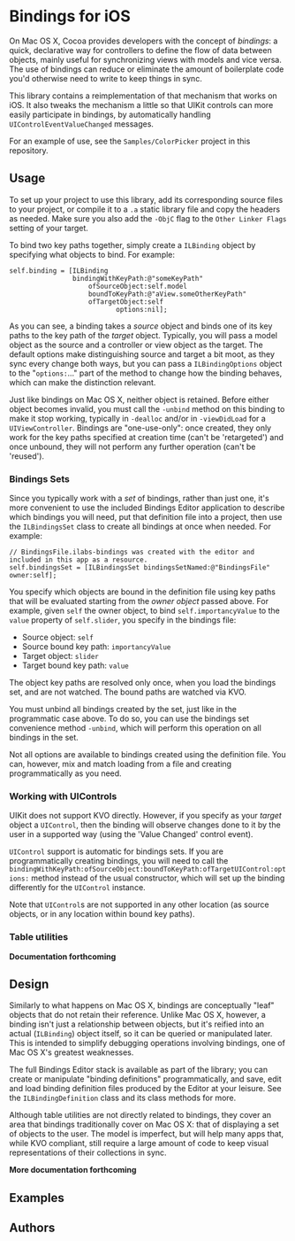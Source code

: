 # Bindings for iOS 

On Mac OS X, Cocoa provides developers with the concept of *bindings*: a quick, declarative way for controllers to define the flow of data between objects, mainly useful for synchronizing views with models and vice versa. The use of bindings can reduce or eliminate the amount of boilerplate code you'd otherwise need to write to keep things in sync.

This library contains a reimplementation of that mechanism that works on iOS. It also tweaks the mechanism a little so that UIKit controls can more easily participate in bindings, by automatically handling `UIControlEventValueChanged` messages.

For an example of use, see the `Samples/ColorPicker` project in this repository.

## Usage

To set up your project to use this library, add its corresponding source files to your project, or compile it to a `.a` static library file and copy the headers as needed. Make sure you also add the `-ObjC` flag to the `Other Linker Flags` setting of your target.

To bind two key paths together, simply create a `ILBinding` object by specifying what objects to bind. For example:

	self.binding = [ILBinding
					bindingWithKeyPath:@"someKeyPath"
					    ofSourceObject:self.model
					    boundToKeyPath:@"aView.someOtherKeyPath"
					    ofTargetObject:self
					           options:nil];

As you can see, a binding takes a *source* object and binds one of its key paths to the key path of the *target* object. Typically, you will pass a model object as the source and a controller or view object as the target. The default options make distinguishing source and target a bit moot, as they sync every change both ways, but you can pass a `ILBindingOptions` object to the "`options:`…" part of the method to change how the binding behaves, which can make the distinction relevant.

Just like bindings on Mac OS X, neither object is retained. Before either object becomes invalid, you must call the `-unbind` method on this binding to make it stop working, typically in `-dealloc` and/or in `-viewDidLoad` for a `UIViewController`. Bindings are "one-use-only": once created, they only work for the key paths specified at creation time (can't be 'retargeted') and once unbound, they will not perform any further operation (can't be 'reused').

### Bindings Sets

Since you typically work with a *set* of bindings, rather than just one, it's more convenient to use the included Bindings Editor application to describe which bindings you will need, put that definition file into a project, then use the `ILBindingsSet` class to create all bindings at once when needed. For example:

	// BindingsFile.ilabs-bindings was created with the editor and included in this app as a resource.
	self.bindingsSet = [ILBindingsSet bindingsSetNamed:@"BindingsFile" owner:self];

You specify which objects are bound in the definition file using key paths that will be evaluated starting from the *owner object* passed above. For example, given `self` the owner object, to bind `self.importancyValue` to the `value` property of `self.slider`, you specify in the bindings file:

* Source object: `self`
* Source bound key path: `importancyValue`
* Target object: `slider`
* Target bound key path: `value`

The object key paths are resolved only once, when you load the bindings set, and are not watched. The bound paths are watched via KVO.

You must unbind all bindings created by the set, just like in the programmatic case above. To do so, you can use the bindings set convenience method `-unbind`, which will perform this operation on all bindings in the set.

Not all options are available to bindings created using the definition file. You can, however, mix and match loading from a file and creating programmatically as you need.

### Working with UIControls

UIKit does not support KVO directly. However, if you specify as your *target* object a `UIControl`, then the binding will observe changes done to it by the user in a supported way (using the 'Value Changed' control event).

`UIControl` support is automatic for bindings sets. If you are programmatically creating bindings, you will need to call the `bindingWithKeyPath:ofSourceObject:boundToKeyPath:ofTargetUIControl:options:` method instead of the usual constructor, which will set up the binding differently for the `UIControl` instance.

Note that `UIControl`s are not supported in any other location (as source objects, or in any location within bound key paths).

### Table utilities

**Documentation forthcoming**

## Design

Similarly to what happens on Mac OS X, bindings are conceptually "leaf" objects that do not retain their reference. Unlike Mac OS X, however, a binding isn't just a relationship between objects, but it's reified into an actual (`ILBinding`) object itself, so it can be queried or manipulated later. This is intended to simplify debugging operations involving bindings, one of Mac OS X's greatest weaknesses.

The full Bindings Editor stack is available as part of the library; you can create or manipulate "binding definitions" programmatically, and save, edit and load binding definition files produced by the Editor at your leisure. See the `ILBindingDefinition` class and its class methods for more.

Although table utilities are not directly related to bindings, they cover an area that bindings traditionally cover on Mac OS X: that of displaying a set of objects to the user. The model is imperfect, but will help many apps that, while KVO compliant, still require a large amount of code to keep visual representations of their collections in sync.

**More documentation forthcoming**

## Examples

## Authors

